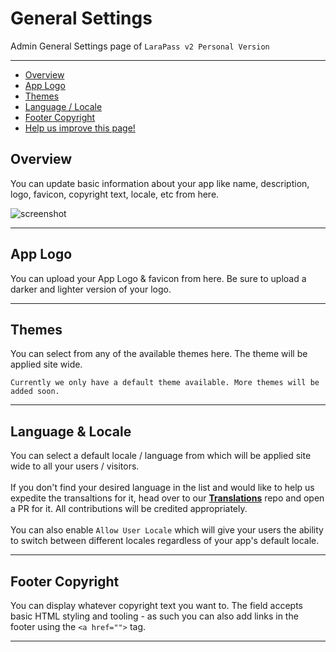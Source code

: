 # General Settings

Admin General Settings page of `LaraPass v2 Personal Version`

---

- [Overview](#overview)
- [App Logo](#logo)
- [Themes](#theme)
- [Language / Locale](#locale)
- [Footer Copyright](#copyright)
- [<a href="https://github.com/larapass/docs/edit/master/resources/docs/personal/admin/general-settings.md" target="_blank"><i class="fa fa-edit"></i> Help us improve this page!</a>](#)

<a name="overview"></a>
## Overview

You can update basic information about your app like name, description, logo, favicon, copyright text, locale, etc from here.

![screenshot](/screenshots/admin/settings/general-1.png)

---

<a name="logo"></a>
## App Logo

You can upload your App Logo & favicon from here. Be sure to upload a darker and lighter version of your logo.

---

<a name="theme"></a>
## Themes

You can select from any of the available themes here. The theme will be applied site wide. 

`Currently we only have a default theme available. More themes will be added soon.`

---

<a name="locale"></a>
## Language & Locale

You can select a default locale / language from which will be applied site wide to all your users / visitors.  
<br/>
If you don't find your desired language in the list and would like to help us expedite the transaltions for it, head over to our [**Translations**](https://github.com/LaraPass/LaraPass-v2-Translations) repo and open a PR for it. All contributions will be credited appropriately.  
<br/>
You can also enable `Allow User Locale` which will give your users the ability to switch between different locales regardless of your app's default locale.

---

<a name="copyright"></a>
## Footer Copyright

You can display whatever copyright text you want to. The field accepts basic HTML styling and tooling - as such you can also add links in the footer using the `<a href="">` tag.

---
<br />
<larecipe-feedback message="Thankyou for your feedback!">
</larecipe-feedback>  

